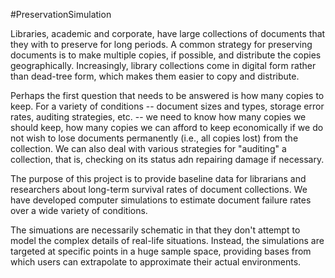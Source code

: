 #PreservationSimulation

Libraries, academic and corporate, have large collections of documents that they with to preserve for long periods.  A common strategy for preserving documents is to make multiple copies, if possible, and distribute the copies geographically.  Increasingly, library collections come in digital form rather than dead-tree form, which makes them easier to copy and distribute.  

Perhaps the first question that needs to be answered is how many copies to keep.  For a variety of conditions -- document sizes and types, storage error rates, auditing strategies, etc. -- we need to know how many copies we should keep, how many copies we can afford to keep economically if we do not wish to lose documents permanently (i.e., all copies lost) from the collection.  We can also deal with various strategies for "auditing" a collection, that is, checking on its status adn repairing damage if necessary.  

The purpose of this project is to provide baseline data for librarians and researchers about long-term survival rates of document collections.  We have developed computer simulations to estimate document failure rates over a wide variety of conditions.  

The simuations are necessarily schematic in that they don't attempt to model the complex details of real-life situations.  Instead, the simulations are targeted at specific points in a huge sample space, providing bases from which users can extrapolate to approximate their actual environments.  


